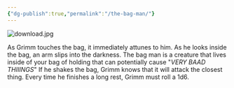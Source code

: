 ```yaml
---
{"dg-publish":true,"permalink":"/the-bag-man/"}
---
```



![download.jpg](/img/user/download.jpg)

As Grimm touches the bag, it immediately attunes to him. 
As he looks inside the bag, an arm slips into the darkness.
The bag man is a creature that lives inside of your bag of holding that can potentially cause "*VERY BAAD THIIINGS*" 
If he shakes the bag, Grimm knows that it will attack the closest thing.
Every time he finishes a long rest, Grimm must roll a 1d6.
